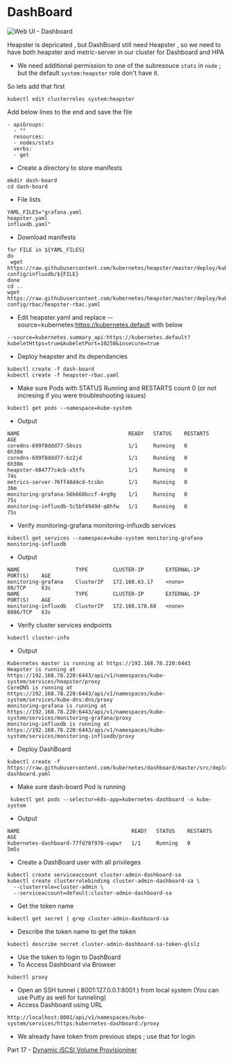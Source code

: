 # DashBoard 

![Web UI - Dashboard](https://raw.githubusercontent.com/ansilh/kubernetes-the-hardway-virtualbox/master/images/dash-board-v1.PNG)

Heapster is depricated , but DashBoard still need Heapster , so we need to have both heapster and metric-server in our cluster for Dashboard and HPA 

- We need additional permission to one of the subresouce `stats` in `node` ; but the default `system:heapster` role don't have it.

So lets add that first 

```
kubectl edit clusterroles system:heapster
```
Add below lines to the end and save the file 
```
- apiGroups:
  - ""
  resources:
  - nodes/stats
  verbs:
  - get
```  
  
- Create a directory to store manifests
```
mkdir dash-board
cd dash-board
```

- File lists
```
YAML_FILES="grafana.yaml
heapster.yaml
influxdb.yaml"
```

- Download manifests
```
for FILE in ${YAML_FILES}
do
 wget https://raw.githubusercontent.com/kubernetes/heapster/master/deploy/kube-config/influxdb/${FILE}
done
cd ..
wget https://raw.githubusercontent.com/kubernetes/heapster/master/deploy/kube-config/rbac/heapster-rbac.yaml
```
- Edit heapster.yaml and replace --source=kubernetes:https://kubernetes.default with below
```
--source=kubernetes.summary_api:https://kubernetes.default?kubeletHttps=true&kubeletPort=10250&insecure=true
```
- Deploy heapster and its dependancies 
```
kubectl create -f dash-board
kubectl create -f heapster-rbac.yaml
```

- Make sure Pods with STATUS Running and RESTARTS count 0 (or not incresing if you were troubleshooting issues)
```
kubectl get pods --namespace=kube-system
```
- Output 
```
NAME                                   READY   STATUS    RESTARTS   AGE
coredns-699f8ddd77-5bszs               1/1     Running   0          6h30m
coredns-699f8ddd77-bz2jd               1/1     Running   0          6h30m
heapster-684777c4cb-x5tfs              1/1     Running   0          74s
metrics-server-76ff48d4cd-tcsbn        1/1     Running   0          36m
monitoring-grafana-56b668bccf-4rg9g    1/1     Running   0          75s
monitoring-influxdb-5c5bf4949d-q8hfw   1/1     Running   0          75s
```
- Verify monitoring-grafana monitoring-influxdb services
```
kubectl get services --namespace=kube-system monitoring-grafana monitoring-influxdb
```
- Output 

```
NAME                  TYPE        CLUSTER-IP       EXTERNAL-IP   PORT(S)    AGE
monitoring-grafana    ClusterIP   172.168.63.17    <none>        80/TCP     63s
NAME                  TYPE        CLUSTER-IP       EXTERNAL-IP   PORT(S)    AGE
monitoring-influxdb   ClusterIP   172.168.178.68   <none>        8086/TCP   63s
```
- Verify cluster services endpoints 
```
kubectl cluster-info
```
- Output 

```
Kubernetes master is running at https://192.168.78.220:6443
Heapster is running at https://192.168.78.220:6443/api/v1/namespaces/kube-system/services/heapster/proxy
CoreDNS is running at https://192.168.78.220:6443/api/v1/namespaces/kube-system/services/kube-dns:dns/proxy
monitoring-grafana is running at https://192.168.78.220:6443/api/v1/namespaces/kube-system/services/monitoring-grafana/proxy
monitoring-influxdb is running at https://192.168.78.220:6443/api/v1/namespaces/kube-system/services/monitoring-influxdb/proxy
```
- Deploy DashBoard
```
kubectl create -f https://raw.githubusercontent.com/kubernetes/dashboard/master/src/deploy/recommended/kubernetes-dashboard.yaml
```
- Make sure dash-board Pod is running 
```
 kubectl get pods --selector=k8s-app=kubernetes-dashboard -n kube-system
```
- Output 

```
NAME                                    READY   STATUS    RESTARTS   AGE
kubernetes-dashboard-77fd78f978-cwpwr   1/1     Running   0          5m5s

```
- Create a DashBoard user with all privileges 
```
kubectl create serviceaccount cluster-admin-dashboard-sa
kubectl create clusterrolebinding cluster-admin-dashboard-sa \
  --clusterrole=cluster-admin \
  --serviceaccount=default:cluster-admin-dashboard-sa
```
- Get the token name  
```
kubectl get secret | grep cluster-admin-dashboard-sa
```
- Describe the token name to get the token 
```
kubectl describe secret cluster-admin-dashboard-sa-token-glslz
```
- Use the token to login to DashBoard
- To Access Dashboard via Browser 
```
kubectl proxy 
```
- Open an SSH tunnel ( 8001:127.0.0.1:8001 ) from local system (You can use Putty as well for tunneling)
- Access Dashboard using URL
```
http://localhost:8001/api/v1/namespaces/kube-system/services/https:kubernetes-dashboard:/proxy
```
- We already have token from previous steps ; use that for login 

Part 17 - [Dynamic iSCSI Volume Provisioniner](17.Dynamic-iSCSI-Volume-Provisioner.md)
